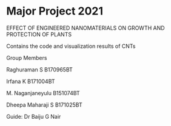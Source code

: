 # Major Project 2021
EFFECT OF ENGINEERED NANOMATERIALS ON GROWTH AND PROTECTION OF PLANTS

Contains the code and visualization results of CNTs







Group Members

Raghuraman S B170965BT

Irfana K B171004BT

M. Naganjaneyulu B151074BT

Dheepa Maharaji S B171025BT

Guide: Dr Baiju G Nair
